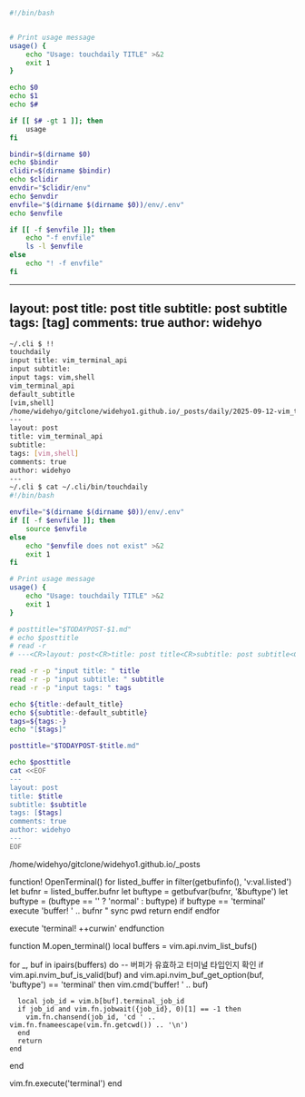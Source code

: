 ```sh
#!/bin/bash


# Print usage message
usage() {
    echo "Usage: touchdaily TITLE" >&2
    exit 1
}

echo $0
echo $1
echo $#

if [[ $# -gt 1 ]]; then
    usage
fi

bindir=$(dirname $0)
echo $bindir
clidir=$(dirname $bindir)
echo $clidir
envdir="$clidir/env"
echo $envdir
envfile="$(dirname $(dirname $0))/env/.env"
echo $envfile

if [[ -f $envfile ]]; then
    echo "-f envfile"
    ls -l $envfile
else
    echo "! -f envfile"
fi


```



---
layout: post
title: post title
subtitle: post subtitle
tags: [tag]
comments: true
author: widehyo
---


```sh
~/.cli $ !!
touchdaily
input title: vim_terminal_api
input subtitle:
input tags: vim,shell
vim_terminal_api
default_subtitle
[vim,shell]
/home/widehyo/gitclone/widehyo1.github.io/_posts/daily/2025-09-12-vim_terminal_api.md
---
layout: post
title: vim_terminal_api
subtitle:
tags: [vim,shell]
comments: true
author: widehyo
---
~/.cli $ cat ~/.cli/bin/touchdaily
#!/bin/bash

envfile="$(dirname $(dirname $0))/env/.env"
if [[ -f $envfile ]]; then
    source $envfile
else
    echo "$envfile does not exist" >&2
    exit 1
fi

# Print usage message
usage() {
    echo "Usage: touchdaily TITLE" >&2
    exit 1
}

# posttitle="$TODAYPOST-$1.md"
# echo $posttitle
# read -r
# ---<CR>layout: post<CR>title: post title<CR>subtitle: post subtitle<CR>tags: [tag]<CR>comments: true<CR>author: widehyo<CR>---

read -r -p "input title: " title
read -r -p "input subtitle: " subtitle
read -r -p "input tags: " tags

echo ${title:-default_title}
echo ${subtitle:-default_subtitle}
tags=${tags:-}
echo "[$tags]"

posttitle="$TODAYPOST-$title.md"

echo $posttitle
cat <<EOF
---
layout: post
title: $title
subtitle: $subtitle
tags: [$tags]
comments: true
author: widehyo
---
EOF
```

/home/widehyo/gitclone/widehyo1.github.io/_posts




function! OpenTerminal()
  for listed_buffer in filter(getbufinfo(), 'v:val.listed')
    let bufnr = listed_buffer.bufnr
    let buftype = getbufvar(bufnr, '&buftype')
    let buftype = (buftype == '' ? 'normal' : buftype)
    if buftype == 'terminal'
      execute 'buffer! ' .. bufnr
      " sync pwd
      return
    endif
  endfor

  execute 'terminal! ++curwin'
endfunction



function M.open_terminal()
  local buffers = vim.api.nvim_list_bufs()
  
  for _, buf in ipairs(buffers) do
    -- 버퍼가 유효하고 터미널 타입인지 확인
    if vim.api.nvim_buf_is_valid(buf) and vim.api.nvim_buf_get_option(buf, 'buftype') == 'terminal' then
      vim.cmd('buffer! ' .. buf)

      local job_id = vim.b[buf].terminal_job_id
      if job_id and vim.fn.jobwait({job_id}, 0)[1] == -1 then
        vim.fn.chansend(job_id, 'cd ' .. vim.fn.fnameescape(vim.fn.getcwd()) .. '\n')
      end
      return
    end
  end
  
  vim.fn.execute('terminal')
end
